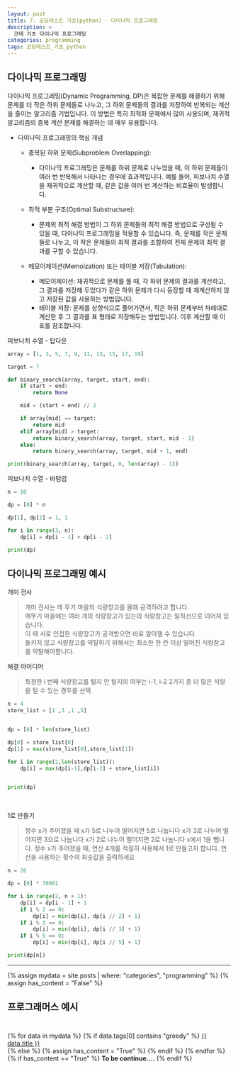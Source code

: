 ```yaml
---
layout: post
title: 7. 코딩테스트 기초(python) - 다이나믹 프로그래밍
description: >
  코테 기초 다이나믹 프로그래밍
categories: programming
tags: 코딩테스트_기초_python
---
```


<h2>
    <span class = "jjw_h2_style"> 다이나믹 프로그래밍 </span>
</h2>

다이나믹 프로그래밍(Dynamic Programming, DP)은 복잡한 문제를 해결하기 위해 문제를 더 작은 하위 문제들로 나누고, 
그 하위 문제들의 결과를 저장하여 반복되는 계산을 줄이는 알고리즘 기법입니다. 이 방법은 특히 최적화 문제에서 많이 사용되며, 재귀적 알고리즘의 중복 계산 문제를 해결하는 데 매우 유용합니다.

* 다이나믹 프로그래밍의 핵심 개념
  * 중복된 하위 문제(Subproblem Overlapping):
    * 다이나믹 프로그래밍은 문제를 하위 문제로 나누었을 때, 이 하위 문제들이 여러 번 반복해서 나타나는 경우에 효과적입니다. 예를 들어, 피보나치 수열을 재귀적으로 계산할 때, 같은 값을 여러 번 계산하는 비효율이 발생합니다.
    
  * 최적 부분 구조(Optimal Substructure):
    * 문제의 최적 해결 방법이 그 하위 문제들의 최적 해결 방법으로 구성될 수 있을 때, 다이나믹 프로그래밍을 적용할 수 있습니다. 즉, 문제를 작은 문제들로 나누고, 이 작은 문제들의 최적 결과를 조합하여 전체 문제의 최적 결과를 구할 수 있습니다.

  * 메모이제이션(Memoization) 또는 테이블 저장(Tabulation):
    * 메모이제이션: 재귀적으로 문제를 풀 때, 각 하위 문제의 결과를 계산하고, 그 결과를 저장해 두었다가 같은 하위 문제가 다시 등장할 때 재계산하지 않고 저장된 값을 사용하는 방법입니다.
    * 테이블 저장: 문제를 상향식으로 풀어가면서, 작은 하위 문제부터 차례대로 계산한 후 그 결과를 표 형태로 저장해두는 방법입니다. 이후 계산할 때 이 표를 참조합니다.


피보나치 수열 - 탑다운
~~~python
array = [1, 3, 5, 7, 9, 11, 13, 15, 17, 19]

target = 7

def binary_search(array, target, start, end):
    if start > end:
        return None

    mid = (start + end) // 2

    if array[mid] == target:
        return mid
    elif array[mid] > target:
        return binary_search(array, target, start, mid - 1)
    else:
        return binary_search(array, target, mid + 1, end)

print(binary_search(array, target, 0, len(array) - 1))
~~~

피보나치 수열 - 바텀업
~~~python
n = 10

dp = [0] * n

dp[1], dp[2] = 1, 1

for i in range(3, n):
    dp[i] = dp[i - 1] + dp[i - 2]

print(dp)
~~~

<h2>
    <span class = "jjw_h2_style"> 다이나믹 프로그래밍 예시 </span>
</h2>

개미 전사 
> 개미 전사는 메 뚜기 마을의 식량창고를 몰래 공격하려고 합니다. <br>
> 메뚜기 마을에는 여러 개의 식량창고가 있는데 식량창고는 일직선으로 이어져 있습니다.<br>
> 이 때 서로 인접한 식량창고가 공격받으면 바로 알아챌 수 있습니다.<br>
> 들키지 않고 식량창고를 약탈하기 위해서는 최소한 한 칸 이상 떨어진 식량창고를 약탈해야합니다.<br>

해결 아이디어
> 특정한 i 번째 식량창고를 털지 안 털지의 여부는 i-1, i-2 2가지 중 더 많은 식량을 털 수 있는 경우를 선택 <br>

~~~python
n = 4
store_list = [1 ,3 ,1 ,5]


dp = [0] * len(store_list)

dp[0] = store_list[0]
dp[1] = max(store_list[0],store_list[1])

for i in range(2,len(store_list)):
    dp[i] = max(dp[i-1],dp[i-2] + store_list[i])


print(dp)
~~~

<br>

1로 만들기 
> 정수 x가 주어졌을 때 
> x가 5로 나누어 떨어지면 5로 나눕니다
> x가 3로 나누어 떨어지면 3으로 나눕니다
> x가 2로 나누어 떨어지면 2로 나눕니다
> x에서 1을 뺍니다.
> 정수 x가 주어졌을 때, 연산 4개를 적절히 사용해서 1로 만들고자 합니다. 연산을 사용하는 횟수의 최솟값을 출력하세요

~~~python
n = 26

dp = [0] * 30001

for i in range(2, n + 1):
    dp[i] = dp[i - 1] + 1
    if i % 2 == 0:
        dp[i] = min(dp[i], dp[i // 2] + 1)
    if i % 3 == 0:
        dp[i] = min(dp[i], dp[i // 3] + 1)
    if i % 5 == 0:
        dp[i] = min(dp[i], dp[i // 5] + 1)

print(dp[n])
~~~




<hr>
<div>
    {% assign mydata = site.posts | where: "categories", "programming" %}
    {% assign has_content = "False" %}
      <h2>
    <span class = "jjw_h2_style"> 프로그래머스 예시 </span> <br><br>
      </h2>
      {% for data in mydata %}
         {% if data.tags[0] contains "greedy" %}
            <a href="{{ site.baseurl}}{{ data.url }}">{{ data.title }}</a> <br>
         {% else %}
            {% assign has_content = "True" %}
      {% endif %}
    {% endfor %}
</div>
<div>
{% if has_content == "True" %}
  <b>To be continue....</b> 
{% endif %}
</div>

















